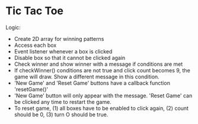 # Tic Tac Toe


 Logic:

* Create 2D array for winning patterns
* Access each box 
* Event listener whenever a box is clicked
* Disable box so that it cannot be clicked again
* Check winner and show winner with a message if conditions are met
* If checkWinner() conditions are not true and click count becomes 9, the game will draw. Show a different message in this condition.
* 'New Game' and 'Reset Game' buttons have a callback function 'resetGame()' 
* 'New Game' button will only appear with the message. 'Reset Game' can be clicked any time to restart the game.
* To reset game, (1) all boxes have to be enabled to click again, (2) count should be 0, (3) turn O should be true.

